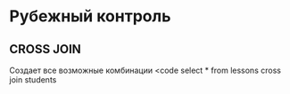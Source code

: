 # Рубежный контроль
## CROSS JOIN
Создает все возможные комбинации 
<code select * from lessons 
cross join students 
>